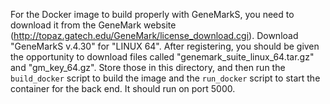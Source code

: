 For the Docker image to build properly with GeneMarkS, you need to download it from the GeneMark website (http://topaz.gatech.edu/GeneMark/license_download.cgi). Download "GeneMarkS v.4.30" for "LINUX 64". After registering, you should be given the opportunity to download files called "genemark_suite_linux_64.tar.gz" and "gm_key_64.gz". Store those in this directory, and then run the `build_docker` script to build the image and the `run_docker` script to start the container for the back end. It should run on port 5000.
